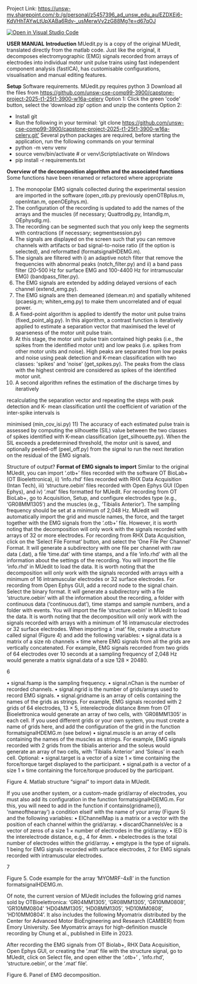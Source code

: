 Project Link:
https://unsw-my.sharepoint.com/:b:/g/personal/z5457396_ad_unsw_edu_au/EZDXEj6-KdVHhTAYwLtUpXABa6Rdv-_usMerwVv2zG88Mg?e=d67qOJ


[![Open in Visual Studio Code](https://classroom.github.com/assets/open-in-vscode-2e0aaae1b6195c2367325f4f02e2d04e9abb55f0b24a779b69b11b9e10269abc.svg)](https://classroom.github.com/online_ide?assignment_repo_id=18296375&assignment_repo_type=AssignmentRepo)

**USER MANUAL**
__Introduction__
MUedit.py is a copy of the original MUedit, translated directly from the matlab code. Just like the original, it decomposes electromyographic (EMG) signals recorded from
arrays of electrodes into individual motor unit pulse trains using fast independent
component analysis (fastICA), has customisable configurations, visualisation and manual editing features.

__Setup__ 
Software requirements.
MUedit.py requires python 3
Download all the files from https://github.com/unsw-cse-comp99-3900/capstone-project-2025-t1-25t1-3900-w16a-celery
Option 1:
Click the green 'code' button, select the ‘download zip’ option and unzip the contents
Option 2:
-	Install git
-	Run the following in your terminal: ‘git clone https://github.com/unsw-cse-comp99-3900/capstone-project-2025-t1-25t1-3900-w16a-celery.git’
Several python packages are required, before starting the application, run the following commands on your terminal
-	python -m venv venv
-	source venv/bin/activate  # or venv\Scripts\activate on Windows
-	pip install -r requirements.txt


__Overview of the decomposition algorithm and the associated functions__
Some functions have been renamed or refactored where appropriate 
1) The monopolar EMG signals collected during the experimental session are imported in
the software (open_otb.py previously openOTBplus.m, openIntan.m, openOEphys.m).
2) The configuration of the recording is updated to add the names of the arrays and the
muscles (if necessary; Quattrodlg.py, Intandlg.m, OEphysdlg.m).
3) The recording can be segmented such that you only keep the segments with contractions
(if necessary; segmentsession.py)
4) The signals are displayed on the screen such that you can remove channels with artifacts
or bad signal-to-noise ratio (if the option is selected), and reformatted
(formatsignalHDEMG.m).
5) The signals are filtered with i) an adaptive notch filter that remove the frequencies with
abnormal peaks (notch_filter.py) and ii) a band pass filter (20-500 Hz for surface EMG
and 100-4400 Hz for intramuscular EMG) (bandpass_filter.py).
6) The EMG signals are extended by adding delayed versions of each channel (extend_emg.py).
7) The EMG signals are then demeaned (demean.m) and spatially whitened (pcaesig.m;
whiten_emg.py) to make them uncorrelated and of equal power.
8) A fixed-point algorithm is applied to identify the motor unit pulse trains (fixed_point_alg.py).
In this algorithm, a contrast function is iteratively applied to estimate a separation vector
that maximised the level of sparseness of the motor unit pulse train.
9) At this stage, the motor unit pulse train contained high peaks (i.e., the spikes from the
identified motor unit) and low peaks (i.e. spikes from other motor units and noise). High
peaks are separated from low peaks and noise using peak detection and K-mean
classification with two classes: 'spikes' and 'noise' (get_spikes.py). The peaks from the class
with the highest centroid are considered as spikes of the identified motor unit.
10) A second algorithm refines the estimation of the discharge times by iteratively

recalculating the separation vector and repeating the steps with peak detection and K-
mean classification until the coefficient of variation of the inter-spike intervals is

minimised (min_cov_isi.py)
11) The accuracy of each estimated pulse train is assessed by computing the silhouette (SIL)
value between the two classes of spikes identified with K-mean classification (get_silhouette.py).
When the SIL exceeds a predetermined threshold, the motor unit is saved, and optionally
peeled-off (peel_off.py) from the signal to run the next iteration on the residual of the EMG
signals.


Structure of output?
__Format of EMG signals to import__
Similar to the original MUedit, you can import ‘.otb+’ files recorded with the software OT BioLab+ (OT
Bioelettronica), ii) ‘info.rhd’ files recorded with RHX Data Acquisition (Intan Tech), iii)
‘structure.oebin’ files recorded with Open Ephys GUI (Open Ephys), and iv) ‘.mat’ files
formatted for MUedit.
For recording from OT BioLab+, go to Acquisition, Setup, and configure electrodes type
(e.g., ‘GR08MM1305’) and the muscles (e.g., ‘Tibialis Anterior’). The sampling frequency
should be set at a minimum of 2,048 Hz. MUedit will automatically import the grid and
muscle names, the force, and the target together with the EMG signals from the ‘.otb+’ file.
However, it is worth noting that the decomposition will only work with the signals recorded
with arrays of 32 or more electrodes.
For recording from RHX Data Acquisition, click on the ‘Select File Format’ button, and select
the ‘One File Per Channel’ Format. It will generate a subdirectory with one file per channel
with raw data (.dat), a file ‘time.dat’ with time stamps, and a file ‘info.rhd’ with all the
information about the settings of the recording. You will import the file ‘info.rhd’ in MUedit
to load the data. It is worth noting that the decomposition will only work with the signals
recorded with arrays with a minimum of 16 intramuscular electrodes or 32 surface
electrodes.
For recording from Open Ephys GUI, add a record node to the signal chain. Select the binary
format. It will generate a subdirectory with a file ‘structure.oebin’ with all the information
about the recording, a folder with continuous data (‘continuous.dat’), time stamps and
sample numbers, and a folder with events. You will import the file ‘structure.oebin’ in MUedit
to load the data. It is worth noting that the decomposition will only work with the signals
recorded with arrays with a minimum of 16 intramuscular electrodes or 32 surface
electrodes.
When importing a ‘.mat’ file, create a structure called signal (Figure 4) and add the following
variables:
• signal.data is a matrix of a size nb channels × time where EMG signals from all the grids
are vertically concatenated. For example, EMG signals recorded from two grids of 64
electrodes over 10 seconds at a sampling frequency of 2,048 Hz would generate a matrix
signal.data of a size 128 × 20480.

6

• signal.fsamp is the sampling frequency.
• signal.nChan is the number of recorded channels.
• signal.ngrid is the number of grids/arrays used to record EMG signals.
• signal.gridname is an array of cells containing the names of the grids as strings. For
example, EMG signals recorded with 2 grids of 64 electrodes, 13 × 5, interelectrode
distance 8mm from OT Bioelettronica would generate an array of two cells, with
‘GR08MM1305’ in each cell. If you used different grids or your own system, you must
create a name of grids here, and add the configuration of the grid in the function
formatsignalHDEMG.m (see below)
• signal.muscle is an array of cells containing the names of the muscles as strings. For
example, EMG signals recorded with 2 grids from the tibialis anterior and the soleus
would generate an array of two cells, with ‘Tibialis Anterior’ and ‘Soleus’ in each cell.
Optional:
• signal.target is a vector of a size 1 × time containing the force/torque target displayed
to the participant.
• signal.path is a vector of a size 1 × time containing the force/torque produced by the
participant.

Figure 4. Matlab structure “signal” to import data in MUedit.

If you use another system, or a custom-made grid/array of electrodes, you must also add its
configuration in the function formatsignalHDEMG.m. For this, you will need to add in the
function if contains(gridname{i}, 'nameofthearray') a condition elseif with the
name of your array (Figure 5) and the following variables:
• ElChannelMap is a matrix or a vector with the position of each channel within the
grid/array.
• discardChannelsVec is a vector of zeros of a size 1 × number of electrodes in the
grid/array.
• IED is the interelectrode distance, e.g., 4 for 4mm.
• nbelectrodes is the total number of electrodes within the grid/array.
• emgtype is the type of signals. 1 being for EMG signals recorded with surface
electrodes, 2 for EMG signals recorded with intramuscular electrodes.

7

Figure 5. Code example for the array ‘MYOMRF-4x8’ in the function formatsignalHDEMG.m.

Of note, the current version of MUedit includes the following grid names sold by
OTBioelettronica: ‘GR04MM1305’, ‘GR08MM1305’, ‘GR10MM0808’, ‘GR10MM0804’
‘HD04MM1305’, ‘HD08MM1305’, ‘HD10MM0808’, ‘HD10MM0804’. It also includes the
following Myomatrix distributed by the Center for Advanced Motor BioEngineering and
Research (CAMBER) from Emory University. See Myomatrix arrays for high-definition muscle
recording by Chung et al., published in Elife in 2023.

After recording the EMG signals from OT Biolab+, RHX Data Acquisition, Open Ephys GUI,
or creating the ‘.mat’ file with the structure signal, go to MUedit, click on Select file, and open
either the ‘.otb+’ , ‘info.rhd’, ‘structure.oebin’, or the ‘.mat’ file’.

Figure 6. Panel of EMG decomposition.
